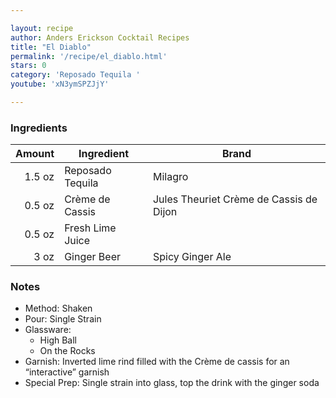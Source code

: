 ```yaml
---

layout: recipe
author: Anders Erickson Cocktail Recipes
title: "El Diablo"
permalink: '/recipe/el_diablo.html'
stars: 0
category: 'Reposado Tequila '
youtube: 'xN3ymSPZJjY'

---
```


### Ingredients

| Amount  | Ingredient               | Brand                          |
| -----: | ---------------- | --------------------------------------- |
| 1.5 oz | Reposado Tequila | Milagro                                 |
| 0.5 oz | Crème de Cassis  | Jules Theuriet Crème de Cassis de Dijon |
| 0.5 oz | Fresh Lime Juice |
|   3 oz | Ginger Beer      | Spicy Ginger Ale                        |

### Notes

- Method: Shaken
- Pour: Single Strain
- Glassware: 
    - High Ball
    - On the Rocks
- Garnish: Inverted lime rind filled with the Crème de cassis for an “interactive” garnish
- Special Prep: Single strain into glass, top the drink with the ginger soda

